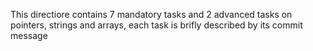 This directiore contains 7 mandatory tasks and 2 advanced tasks on pointers, strings and arrays, each task is brifly described by its commit message
